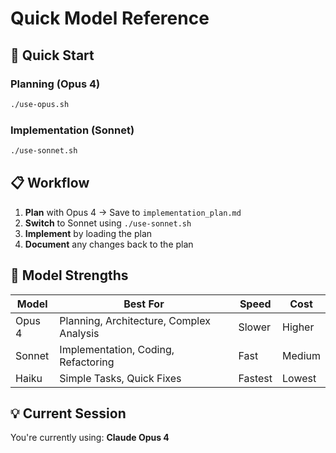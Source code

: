 # Quick Model Reference

## 🚀 Quick Start

### Planning (Opus 4)
```bash
./use-opus.sh
```

### Implementation (Sonnet)
```bash
./use-sonnet.sh
```

## 📋 Workflow

1. **Plan** with Opus 4 → Save to `implementation_plan.md`
2. **Switch** to Sonnet using `./use-sonnet.sh`
3. **Implement** by loading the plan
4. **Document** any changes back to the plan

## 🎯 Model Strengths

| Model | Best For | Speed | Cost |
|-------|----------|-------|------|
| Opus 4 | Planning, Architecture, Complex Analysis | Slower | Higher |
| Sonnet | Implementation, Coding, Refactoring | Fast | Medium |
| Haiku | Simple Tasks, Quick Fixes | Fastest | Lowest |

## 💡 Current Session
You're currently using: **Claude Opus 4**